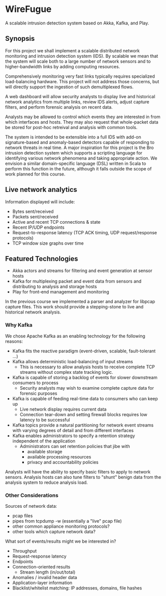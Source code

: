 # WireFugue

A scalable intrusion detection system based on Akka, Kafka, and Play.

## Synopsis

For this project we shall implement a scalable distributed network monitoring
and intrusion detection system (IDS). By scalable we mean that the system will
scale both to a large number of network sensors and to higher-bandwidth links
by adding computing resources.

Comprehensively monitoring very fast links typically requires specialized
load-balancing hardware. This project will not address those concerns, but
will directly support the ingestion of such demultiplexed flows.

A web dashboard will allow security analysts to display live and historical
network analytics from multiple links, review IDS alerts, adjust capture
filters, and perform forensic analysis on recent data.

Analysts may be allowed to control which events they are interested in from
which interfaces and hosts. They may also request that whole-packet data be
stored for post-hoc retreival and analysis with common tools.

The system is intended to be extensible into a full IDS with add-on
signature-based and anomaly-based detectors capable of responding to network
threats in real time. A major inspiration for this project is the Bro intrusion
detection system which supports a scripting language for identifying various
network phenomena and taking appropriate action.  We envision a similar
domain-specific language (DSL) written in Scala to perform this function in the
future, although it falls outside the scope of work planned for this course.

## Live network analytics

Information displayed will include:
- Bytes sent/received
- Packets sent/received
- Active and recent TCP connections & state
- Recent IP/UDP endpoints
- Request-to-response latency (TCP ACK timing, UDP request/response protocols)
- TCP window size graphs over time


## Featured Technologies
- Akka actors and streams for filtering and event generation at sensor hosts
- Kafka for multiplexing packet and event data from sensors and distributing to analysis and storage hosts
- Play for front-end management and monitoring

In the previous course we implemented a parser and analyzer for libpcap capture
files. This work should provide a stepping-stone to live and historical network
analysis.

### Why Kafka
We chose Apache Kafka as an enabling technology for the following reasons:

- Kafka fits the reactive paradigm (event-driven, scalable, fault-tolerant ...)
- Kafka allows deterministic load-balancing of input streams
  - This is necessary to allow analysis hosts to receive complete TCP streams without complex state tracking logic. 
- Kafka is capable of storing a backlog of events for slower downstream consumers to process
  - Security analysts may wish to examine complete capture data for forensic purposes
- Kafka is capable of feeding real-time data to consumers who can keep up
  - Live network display requires current data
  - Connection tear-down and setting firewall blocks requires low latency to be successful
- Kafka topics provide a natural partitioning for network event streams with varying degrees of detail and from different interfaces
- Kafka enables administrators to specify a retention strategy independent of the application
  - Administrators can set retention policies that jibe with
    - available storage
    - available processing resources
    - privacy and accountability policies

Analysts will have the ability to specify basic filters to apply to network sensors. Analysis hosts can
also tune filters to "shunt" benign data from the analysis system to reduce analysis load.

### Other Considerations

Sources of network data:

- pcap files
- pipes from tcpdump -w (essentially a "live" pcap file)
- other common appliance monitoring protocols?
- other tools which capture network data?

What sort of events/results might we be interested in?

- Throughput
- Request-response latency
- Endpoints
- Connection-oriented results
  - Stream length (in/out/total)
- Anomalies / invalid header data
- Application-layer information
- Blacklist/whitelist matching: IP addresses, domains, file hashes
